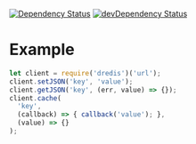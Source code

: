 [![Dependency Status](https://david-dm.org/dnode/dredis.svg)](https://david-dm.org/dnode/dredis)
[![devDependency Status](https://david-dm.org/dnode/dredis/dev-status.svg)](https://david-dm.org/dnode/dredis#info=devDependencies)

# Example
```javascript
let client = require('dredis')('url');
client.setJSON('key', 'value');
client.getJSON('key', (err, value) => {});
client.cache(
  'key',
  (callback) => { callback('value'); },
  (value) => {}
);
```
